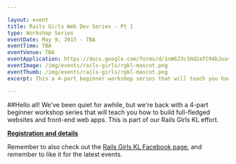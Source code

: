 ```yaml
---

layout: event
title: Rails Girls Web Dev Series - Pt 1
type: Workshop Series
eventDate: May 9, 2015 - TBA
eventTime: TBA
eventVenue: TBA
eventApplication: https://docs.google.com/forms/d/1nW6J3c1Hd2afC94bJuav8cFNKXqSMIRdJ2HNroWoCJw/viewform
eventImage: /img/events/rails-girls/rgkl-mascot.png
eventThumb: /img/events/rails-girls/rgkl-mascot.png
excerpt: This a 4-part beginner workshop series that will teach you how to build full-fledged websites and front-end web apps. 

---
```


##Hello all!
We've been quiet for awhile, but we're back with a 4-part beginner workshop series that will teach you how to build full-fledged websites and front-end web apps. This is part of our Rails Girls KL effort. 

**[Registration and details](https://docs.google.com/forms/d/1nW6J3c1Hd2afC94bJuav8cFNKXqSMIRdJ2HNroWoCJw/viewform)**

Remember to also check out the [Rails Girls KL Facebook page](https://www.facebook.com/railsgirlskl?fref=nf), and remember to like it for the latest events.